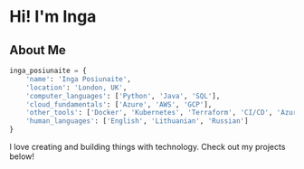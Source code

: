 # Hi! I'm Inga

## About Me

```python
inga_posiunaite = {
    'name': 'Inga Posiunaite',
    'location': 'London, UK',
    'computer_languages': ['Python', 'Java', 'SQL'],
    'cloud_fundamentals': ['Azure', 'AWS', 'GCP'],
    'other_tools': ['Docker', 'Kubernetes', 'Terraform', 'CI/CD', 'Azure DevOps', 'Linux', 'BASH & PowerShell', 'Agile'],
    'human_languages': ['English', 'Lithuanian', 'Russian']
}
```

I love creating and building things with technology. Check out my projects below! 


